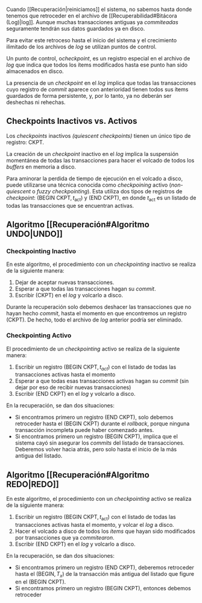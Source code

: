 Cuando [[Recuperación|reiniciamos]] el sistema, no sabemos hasta donde tenemos que retroceder en el archivo de [[Recuperabilidad#Bitácora (Log)|log]]. Aunque muchas transacciones antiguas ya *commiteadas* seguramente tendrán sus datos guardados ya en disco.

Para evitar este retroceso hasta el inicio del sistema y el crecimiento ilimitado de los archivos de *log* se utilizan puntos de control.

Un punto de control, o*checkpoint*, es un registro especial en el archivo de *log* que indica que todos los ítems modificados hasta ese punto han sido almacenados en disco.

La presencia de un *checkpoint* en el *log* implica que todas las transacciones cuyo registro de *commit* aparece con anterioridad tienen todos sus ítems guardados de forma persistente, y, por lo tanto, ya no deberán ser deshechas ni rehechas.

## Checkpoints Inactivos vs. Activos

Los *checkpoints* inactivos *(quiescent checkpoints)* tienen un único tipo de registro: $\text{CKPT}$.

La creación de un *checkpoint* inactivo en el *log* implica la suspensión momentánea de todas las transacciones para hacer el volcado de todos los *buffers* en memoria a disco.

Para aminorar la perdida de tiempo de ejecución en el volcado a disco, puede utilizarse una técnica conocida como *checkpoining* activo (*non-quiescent* o *fuzzy checkpointing*). Esta utiliza dos tipos de registros de *checkpoint*: $(\text{BEGIN CKPT}, t_\text{act}$) y $(\text{END CKPT})$, en donde $t_\text{act}$ es un listado de todas las transacciones que se encuentran activas.

## Algoritmo [[Recuperación#Algoritmo UNDO|UNDO]]

### Checkpointing Inactivo

En este algoritmo, el procedimiento con un *checkpointing* inactivo se realiza de la siguiente manera:

1. Dejar de aceptar nuevas transacciones.
2. Esperar a que todas las transacciones hagan su *commit*.
3. Escribir $(\text{CKPT})$ en el *log* y volcarlo a disco.

Durante la recuperación solo debemos deshacer las transacciones que no hayan hecho *commit*, hasta el momento en que encontremos un registro $(\text{CKPT})$. De hecho, todo el archivo de *log* anterior podría ser eliminado.

### Checkpointing Activo

El procedimiento de un *checkpointing* activo se realiza de la siguiente manera:

1. Escribir un registro $(\text{BEGIN CKPT}, t_{act})$ con el listado de todas las transacciones activas hasta el momento
2. Esperar a que todas esas transacciones activas hagan su *commit* (sin dejar por eso de recibir nuevas transacciones)
3. Escribir $(\text{END CKPT})$ en el *log* y volcarlo a disco.

En la recuperación, se dan dos situaciones:

- Si encontramos primero un registro $(\text{END CKPT})$, solo debemos retroceder hasta el $(\text{BEGIN CKPT})$ durante el *rollback*, porque ninguna transacción incompleta puede haber comenzado antes.
- Si encontramos primero un registro $(\text{BEGIN CKPT})$, implica que el sistema cayó sin asegurar los *commits* del listado de transacciones. Deberemos volver hacia atrás, pero solo hasta el inicio de la más antigua del listado.

## Algoritmo [[Recuperación#Algoritmo REDO|REDO]]

En este algoritmo, el procedimiento con un *checkpointing* activo se realiza de la siguiente manera:

1. Escribir un registro $(\text{BEGIN CKPT}, t_\text{act})$ con el listado de todas las transacciones activas hasta el momento, y volcar el *log* a disco.
2. Hacer el volcado a disco de todos los *ítems* que hayan sido modificados por transacciones que ya *commitearon*.
3. Escribir $(\text{END CKPT})$ en el *log* y volcarlo a disco.

En la recuperación, se dan dos situaciones:

- Si encontramos primero un registro $(\text{END CKPT})$, deberemos retroceder hasta el $(\text{BEGIN}, T_x)$ de la transacción más antigua del listado que figure en el $(\text{BEGIN CKPT})$.
- Si encontramos primero un registro $(\text{BEGIN CKPT})$, entonces debemos retroceder
